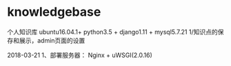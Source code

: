 # knowledgebase
个人知识库
ubuntu16.04.1+ python3.5 + django1.11 + mysql5.7.21
  1/知识点的保存和展示，admin页面的设置

2018-03-21
1、部署服务器：
    Nginx + uWSGI(2.0.16)

